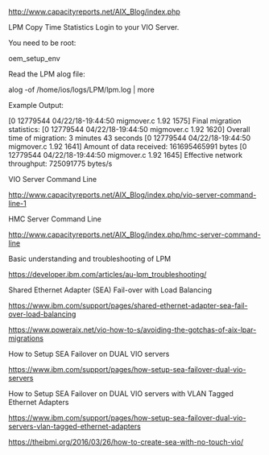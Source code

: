 http://www.capacityreports.net/AIX_Blog/index.php

LPM Copy Time Statistics
Login to your VIO Server.

You need to be root:

oem_setup_env

 

Read the LPM alog file:

alog -of /home/ios/logs/LPM/lpm.log | more

 

Example Output:

[0 12779544 04/22/18-19:44:50 migmover.c 1.92 1575] Final migration statistics:
[0 12779544 04/22/18-19:44:50 migmover.c 1.92 1620] Overall time of migration: 3 minutes 43 seconds
[0 12779544 04/22/18-19:44:50 migmover.c 1.92 1641] Amount of data received: 161695465991 bytes
[0 12779544 04/22/18-19:44:50 migmover.c 1.92 1645] Effective network throughput: 725091775 bytes/s

VIO Server Command Line

http://www.capacityreports.net/AIX_Blog/index.php/vio-server-command-line-1

HMC Server Command Line

http://www.capacityreports.net/AIX_Blog/index.php/hmc-server-command-line


Basic understanding and troubleshooting of LPM


https://developer.ibm.com/articles/au-lpm_troubleshooting/

Shared Ethernet Adapter (SEA) Fail-over with Load Balancing

https://www.ibm.com/support/pages/shared-ethernet-adapter-sea-fail-over-load-balancing

https://www.poweraix.net/vio-how-to-s/avoiding-the-gotchas-of-aix-lpar-migrations


How to Setup SEA Failover on DUAL VIO servers

https://www.ibm.com/support/pages/how-setup-sea-failover-dual-vio-servers

How to Setup SEA Failover on DUAL VIO servers with VLAN Tagged Ethernet Adapters

https://www.ibm.com/support/pages/how-setup-sea-failover-dual-vio-servers-vlan-tagged-ethernet-adapters


https://theibmi.org/2016/03/26/how-to-create-sea-with-no-touch-vio/






